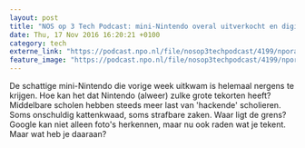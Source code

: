 ```yaml
---
layout: post
title: "NOS op 3 Tech Podcast: mini-Nintendo overal uitverkocht en digitaal kattekwaad op scholen"
date: Thu, 17 Nov 2016 16:20:21 +0100
category: tech
externe_link: "https://podcast.npo.nl/file/nosop3techpodcast/4199/nporadio1_nosop3techpodcast_20161117_nos-op-3-tech-podcast-mini-nintendo-overal-uitverkocht-en-digitaal-kattekwaad-op-scholen.mp3"
feature_image: "https://podcast.npo.nl/file/nosop3techpodcast/4199/nporadio1_nosop3techpodcast_20161117_nos-op-3-tech-podcast-mini-nintendo-overal-uitverkocht-en-digitaal-kattekwaad-op-scholen.mp3"
---
```


De schattige mini-Nintendo die vorige week uitkwam is helemaal nergens te krijgen. Hoe kan het dat Nintendo (alweer) zulke grote tekorten heeft?
Middelbare scholen hebben steeds meer last van 'hackende' scholieren. Soms onschuldig kattenkwaad, soms strafbare zaken. Waar ligt de grens?
Google kan niet alleen foto's herkennen, maar nu ook raden wat je tekent. Maar wat heb je daaraan?<img src="http://feeds.feedburner.com/~r/nosop3-tech-podcast/~4/wFe54fL1_uU" height="1" width="1" alt=""/><img src="http://feeds.feedburner.com/~r/nosop3-tech-podcast/~4/wFe54fL1_uU" height="1" width="1" alt=""/>
